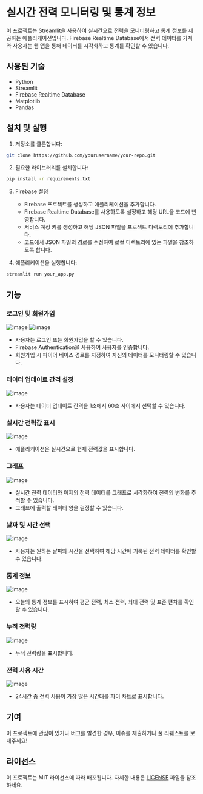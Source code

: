 # 실시간 전력 모니터링 및 통계 정보

이 프로젝트는 Streamlit을 사용하여 실시간으로 전력을 모니터링하고 통계 정보를 제공하는 애플리케이션입니다. Firebase Realtime Database에서 전력 데이터를 가져와 사용자는 웹 앱을 통해 데이터를 시각화하고 통계를 확인할 수 있습니다.

## 사용된 기술

- Python
- Streamlit
- Firebase Realtime Database
- Matplotlib
- Pandas

## 설치 및 실행

1. 저장소를 클론합니다:

```bash
git clone https://github.com/yourusername/your-repo.git
```

2. 필요한 라이브러리를 설치합니다:

```bash
pip install -r requirements.txt
```

3. Firebase 설정

   - Firebase 프로젝트를 생성하고 애플리케이션을 추가합니다.
   - Firebase Realtime Database를 사용하도록 설정하고 해당 URL을 코드에 반영합니다.
   - 서비스 계정 키를 생성하고 해당 JSON 파일을 프로젝트 디렉토리에 추가합니다.
   - 코드에서 JSON 파일의 경로를 수정하여 로컬 디렉토리에 있는 파일을 참조하도록 합니다.

4. 애플리케이션을 실행합니다:

```bash
streamlit run your_app.py
```

## 기능

### 로그인 및 회원가입

![image](https://github.com/minsuk9235/Streamlit-firebase/assets/169111946/019bf76c-e6db-4100-b060-7d7d4326a648)
![image](https://github.com/minsuk9235/Realtime-power-monitoring/assets/169111946/f62e802c-5cef-444f-b687-1baccf2386dd)

- 사용자는 로그인 또는 회원가입을 할 수 있습니다.
- Firebase Authentication을 사용하여 사용자를 인증합니다.
- 회원가입 시 파이어 베이스 경로를 지정하여 자신의 데이터를 모니터링할 수 있습니다.

### 데이터 업데이트 간격 설정

![image](https://github.com/minsuk9235/Streamlit-firebase/assets/169111946/a644495e-1436-499d-b1ec-95bbac343fa3)


- 사용자는 데이터 업데이트 간격을 1초에서 60초 사이에서 선택할 수 있습니다.

### 실시간 전력값 표시

![image](https://github.com/minsuk9235/Streamlit-firebase/assets/169111946/c9883d1e-b857-4090-af9e-77fff4ea47d2)

- 애플리케이션은 실시간으로 현재 전력값을 표시합니다.

### 그래프

![image](https://github.com/minsuk9235/Realtime-power-monitoring/assets/169111946/89e62e48-6b40-47c6-9975-ea3a011c3eea)

- 실시간 전력 데이터와 어제의 전력 데이터를 그래프로 시각화하여 전력의 변화를 추적할 수 있습니다.
- 그래프에 출력할 테이터 양을 결정할 수 있습니다.

### 날짜 및 시간 선택

![image](https://github.com/minsuk9235/Streamlit-firebase/assets/169111946/6e3fcce2-52e6-4e08-8db4-d077dc3c26d5)

- 사용자는 원하는 날짜와 시간을 선택하여 해당 시간에 기록된 전력 데이터를 확인할 수 있습니다.

### 통계 정보

![image](https://github.com/minsuk9235/Streamlit-firebase/assets/169111946/7e54aef0-5732-4fb1-a13e-e01fdcc853e6)

- 오늘의 통계 정보를 표시하여 평균 전력, 최소 전력, 최대 전력 및 표준 편차를 확인할 수 있습니다.

### 누적 전력량

![image](https://github.com/minsuk9235/Streamlit-firebase/assets/169111946/409b2b20-f4cb-4adb-bfc7-bbe46c562006)


- 누적 전력량을 표시합니다.

### 전력 사용 시간

![image](https://github.com/minsuk9235/Streamlit-firebase/assets/169111946/a4286740-35e9-4e53-86dd-004026ea7ca1)

- 24시간 중 전력 사용이 가장 많은 시간대를 파이 차트로 표시합니다.


## 기여

이 프로젝트에 관심이 있거나 버그를 발견한 경우, 이슈를 제출하거나 풀 리퀘스트를 보내주세요!


## 라이선스

이 프로젝트는 MIT 라이선스에 따라 배포됩니다. 자세한 내용은 [LICENSE](LICENSE) 파일을 참조하세요.
